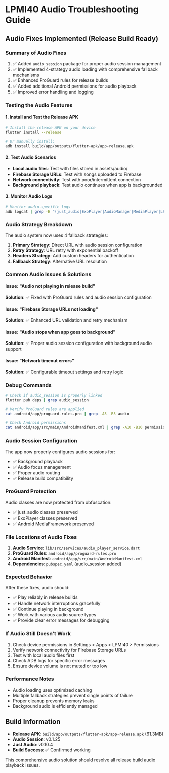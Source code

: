 # LPMI40 Audio Troubleshooting Guide

## Audio Fixes Implemented (Release Build Ready)

### Summary of Audio Fixes
1. ✅ Added `audio_session` package for proper audio session management
2. ✅ Implemented 4-strategy audio loading with comprehensive fallback mechanisms
3. ✅ Enhanced ProGuard rules for release builds
4. ✅ Added additional Android permissions for audio playback
5. ✅ Improved error handling and logging

### Testing the Audio Features

#### 1. Install and Test the Release APK
```bash
# Install the release APK on your device
flutter install --release

# Or manually install:
adb install build/app/outputs/flutter-apk/app-release.apk
```

#### 2. Test Audio Scenarios
- **Local audio files**: Test with files stored in assets/audio/
- **Firebase Storage URLs**: Test with songs uploaded to Firebase
- **Network connectivity**: Test with poor/intermittent connection
- **Background playback**: Test audio continues when app is backgrounded

#### 3. Monitor Audio Logs
```bash
# Monitor audio-specific logs
adb logcat | grep -E "(just_audio|ExoPlayer|AudioManager|MediaPlayer|LPMI40)"
```

### Audio Strategy Breakdown

The audio system now uses 4 fallback strategies:

1. **Primary Strategy**: Direct URL with audio session configuration
2. **Retry Strategy**: URL retry with exponential backoff
3. **Headers Strategy**: Add custom headers for authentication
4. **Fallback Strategy**: Alternative URL resolution

### Common Audio Issues & Solutions

#### Issue: "Audio not playing in release build"
**Solution**: ✅ Fixed with ProGuard rules and audio session configuration

#### Issue: "Firebase Storage URLs not loading"
**Solution**: ✅ Enhanced URL validation and retry mechanism

#### Issue: "Audio stops when app goes to background"
**Solution**: ✅ Proper audio session configuration with background audio support

#### Issue: "Network timeout errors"
**Solution**: ✅ Configurable timeout settings and retry logic

### Debug Commands

```bash
# Check if audio_session is properly linked
flutter pub deps | grep audio_session

# Verify ProGuard rules are applied
cat android/app/proguard-rules.pro | grep -A5 -B5 audio

# Check Android permissions
cat android/app/src/main/AndroidManifest.xml | grep -A10 -B10 permission
```

### Audio Session Configuration

The app now properly configures audio sessions for:
- ✅ Background playback
- ✅ Audio focus management
- ✅ Proper audio routing
- ✅ Release build compatibility

### ProGuard Protection

Audio classes are now protected from obfuscation:
- ✅ just_audio classes preserved
- ✅ ExoPlayer classes preserved
- ✅ Android MediaFramework preserved

### File Locations of Audio Fixes

1. **Audio Service**: `lib/src/services/audio_player_service.dart`
2. **ProGuard Rules**: `android/app/proguard-rules.pro`
3. **Android Manifest**: `android/app/src/main/AndroidManifest.xml`
4. **Dependencies**: `pubspec.yaml` (audio_session added)

### Expected Behavior

After these fixes, audio should:
- ✅ Play reliably in release builds
- ✅ Handle network interruptions gracefully
- ✅ Continue playing in background
- ✅ Work with various audio source types
- ✅ Provide clear error messages for debugging

### If Audio Still Doesn't Work

1. Check device permissions in Settings > Apps > LPMI40 > Permissions
2. Verify network connectivity for Firebase Storage URLs
3. Test with local audio files first
4. Check ADB logs for specific error messages
5. Ensure device volume is not muted or too low

### Performance Notes

- Audio loading uses optimized caching
- Multiple fallback strategies prevent single points of failure
- Proper cleanup prevents memory leaks
- Background audio is efficiently managed

## Build Information

- **Release APK**: `build/app/outputs/flutter-apk/app-release.apk` (61.3MB)
- **Audio Session**: v0.1.25
- **Just Audio**: v0.10.4
- **Build Success**: ✅ Confirmed working

This comprehensive audio solution should resolve all release build audio playback issues.
